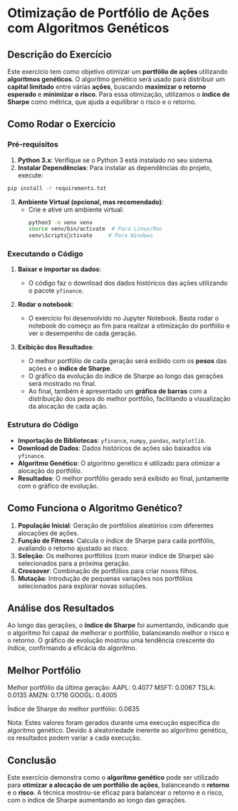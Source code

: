 
# Otimização de Portfólio de Ações com Algoritmos Genéticos

## Descrição do Exercício

Este exercício tem como objetivo otimizar um **portfólio de ações** utilizando **algoritmos genéticos**. O algoritmo genético será usado para distribuir um **capital limitado** entre várias **ações**, buscando **maximizar o retorno esperado** e **minimizar o risco**. Para essa otimização, utilizamos o **índice de Sharpe** como métrica, que ajuda a equilibrar o risco e o retorno.

## Como Rodar o Exercício

### Pré-requisitos

1. **Python 3.x**: Verifique se o Python 3 está instalado no seu sistema.
2. **Instalar Dependências**: Para instalar as dependências do projeto, execute:

```bash
pip install -r requirements.txt
```

3. **Ambiente Virtual (opcional, mas recomendado)**:
   - Crie e ative um ambiente virtual:
     ```bash
     python3 -m venv venv
     source venv/bin/activate  # Para Linux/Mac
     venv\Scriptsctivate     # Para Windows
     ```

### Executando o Código

1. **Baixar e importar os dados**:
   - O código faz o download dos dados históricos das ações utilizando o pacote `yfinance`.

2. **Rodar o notebook**:
   - O exercício foi desenvolvido no Jupyter Notebook. Basta rodar o notebook do começo ao fim para realizar a otimização do portfólio e ver o desempenho de cada geração.

3. **Exibição dos Resultados**:
   - O melhor portfólio de cada geração será exibido com os **pesos** das ações e o **índice de Sharpe**.
   - O gráfico da evolução do índice de Sharpe ao longo das gerações será mostrado no final.
   - Ao final, também é apresentado um **gráfico de barras** com a distribuição dos pesos do melhor portfólio, facilitando a visualização da alocação de cada ação.

### Estrutura do Código

- **Importação de Bibliotecas**: `yfinance`, `numpy`, `pandas`, `matplotlib`.
- **Download de Dados**: Dados históricos de ações são baixados via `yfinance`.
- **Algoritmo Genético**: O algoritmo genético é utilizado para otimizar a alocação do portfólio.
- **Resultados**: O melhor portfólio gerado será exibido ao final, juntamente com o gráfico de evolução.

## Como Funciona o Algoritmo Genético?

1. **População Inicial**: Geração de portfólios aleatórios com diferentes alocações de ações.
2. **Função de Fitness**: Calcula o índice de Sharpe para cada portfólio, avaliando o retorno ajustado ao risco.
3. **Seleção**: Os melhores portfólios (com maior índice de Sharpe) são selecionados para a próxima geração.
4. **Crossover**: Combinação de portfólios para criar novos filhos.
5. **Mutação**: Introdução de pequenas variações nos portfólios selecionados para explorar novas soluções.

## Análise dos Resultados

Ao longo das gerações, o **índice de Sharpe** foi aumentando, indicando que o algoritmo foi capaz de melhorar o portfólio, balanceando melhor o risco e o retorno. O gráfico de evolução mostrou uma tendência crescente do índice, confirmando a eficácia do algoritmo.

## Melhor Portfólio

Melhor portfólio da última geração:
AAPL: 0.4077
MSFT: 0.0067
TSLA: 0.0135
AMZN: 0.1716
GOOGL: 0.4005

Índice de Sharpe do melhor portfólio: 0.0635

Nota: Estes valores foram gerados durante uma execução específica do algoritmo genético. Devido à aleatoriedade inerente ao algoritmo genético, os resultados podem variar a cada execução.

## Conclusão

Este exercício demonstra como o **algoritmo genético** pode ser utilizado para **otimizar a alocação de um portfólio de ações**, balanceando o **retorno** e o **risco**. A técnica mostrou-se eficaz para balancear o retorno e o risco, com o índice de Sharpe aumentando ao longo das gerações.
